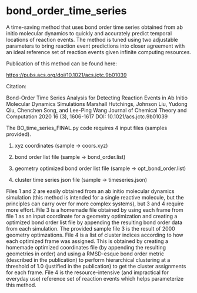 # bond_order_time_series

A time-saving method that uses bond order time series obtained from ab initio molecular dynamics to quickly and accurately predict temporal locations of reaction events. The method is tuned using two adjustable parameters to bring reaction event predictions into closer agreement with an ideal reference set of reaction events given infinite computing resources.

Publication of this method can be found here:

https://pubs.acs.org/doi/10.1021/acs.jctc.9b01039

Citation:

Bond-Order Time Series Analysis for Detecting Reaction Events in Ab Initio Molecular Dynamics Simulations
Marshall Hutchings, Johnson Liu, Yudong Qiu, Chenchen Song, and Lee-Ping Wang
Journal of Chemical Theory and Computation 2020 16 (3), 1606-1617
DOI: 10.1021/acs.jctc.9b01039

The BO_time_series_FINAL.py code requires 4 input files (samples provided). 

1. xyz coordinates (sample -> coors.xyz)
      
2. bond order list file (sample -> bond_order.list)

3. geometry optimized bond order list file (sample -> opt_bond_order.list)

4. cluster time series json file (sample -> timeseries.json)

Files 1 and 2 are easily obtained from an ab initio molecular dynamics simulation (this method is intended for a single reactive molecule, but the principles can carry over for more complex systems), but 3 and 4 require more effort. File 3 is a homemade file obtained by using each frame from file 1 as an input coordinate for a geometry optimization and creating a optimized bond order list file by appending the resulting bond order data from each simulation. The provided sample file 3 is the result of 2000 geometry optimzations. File 4 is a list of cluster indices according to how each optimized frame was assigned. This is obtained by creating a homemade optimized coordinates file (by appending the resulting geometries in order) and using a RMSD-esque bond order metric (described in the publication) to perform hierarchical clustering at a threshold of 1.0 (justified in the publication) to get the cluster assignments for each frame. File 4 is the resource-intensive (and impractical for everyday use) reference set of reaction events which helps parameterize this method.
